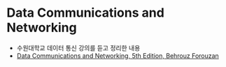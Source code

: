 # Data Communications and Networking
- 수원대학교 데이터 통신 강의를 듣고 정리한 내용
- [Data Communications and Networking, 5th Edition, Behrouz Forouzan](https://www.yes24.com/Product/Goods/7235118)
